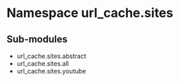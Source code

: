Namespace url_cache.sites
=========================

Sub-modules
-----------
* url_cache.sites.abstract
* url_cache.sites.all
* url_cache.sites.youtube